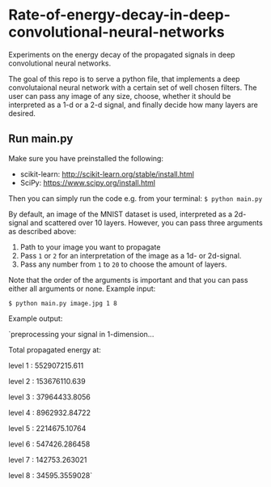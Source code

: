 # Rate-of-energy-decay-in-deep-convolutional-neural-networks
Experiments on the energy decay of the propagated signals in deep convolutional neural networks.

The goal of this repo is to serve a python file, that implements a deep convolutaional neural network with a certain set of well chosen filters. The user can pass any image of any size, choose, whether it should be interpreted as a 1-d or a 2-d signal, and finally decide how many layers are desired.

## Run main.py

Make sure you have preinstalled the following:

  - scikit-learn:   http://scikit-learn.org/stable/install.html
  - SciPy:    https://www.scipy.org/install.html
  
Then you can simply run the code e.g. from your terminal:
```$ python main.py ```

By default, an image of the MNIST dataset is used, interpreted as a 2d-signal and scattered over 10 layers. However, you can pass three arguments as described above:
  1. Path to your image you want to propagate
  
  2. Pass ``` 1 ``` or ``` 2 ``` for an interpretation of the image as a 1d- or 2d-signal.
  
  3. Pass any number from ``` 1 ``` to ``` 20 ``` to choose the amount of layers.
  
Note that the order of the arguments is important and that you can pass either all arguments or none.
Example input:

```$ python main.py image.jpg 1 8```

Example output:

`preprocessing your signal in 1-dimension...

Total propagated energy at:

level  1 :  552907215.611

level  2 :  153676110.639

level  3 :  37964433.8056

level  4 :  8962932.84722

level  5 :  2214675.10764

level  6 :  547426.286458

level  7 :  142753.263021

level  8 :  34595.3559028`


